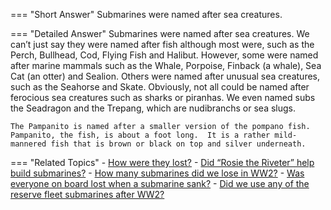 
=== "Short Answer"
    Submarines were named after sea creatures.

=== "Detailed Answer"
    Submarines were named after sea creatures.  We can’t just say they were named after fish although most were, such as the Perch, Bullhead, Cod, Flying Fish and Halibut.  However, some were named after marine mammals such as the Whale, Porpoise, Finback (a whale), Sea Cat (an otter) and Sealion.  Others were named after unusual sea creatures, such as the Seahorse and Skate.  Obviously, not all could be named after ferocious sea creatures such as sharks or piranhas.  We even named subs the Seadragon and the Trepang, which are nudibranchs or sea slugs.

    The Pampanito is named after a smaller version of the pompano fish.  Pampanito, the fish, is about a foot long.  It is a rather mild-mannered fish that is brown or black on top and silver underneath.

=== "Related Topics"
    - [How were they lost?](../FAQs/how-were-they-lost.md)
    - [Did “Rosie the Riveter” help build submarines?](../FAQs/did-rosie-the-riveter-help-build-submarines.md)
    - [How many submarines did we lose in WW2?](../FAQs/how-many-submarines-did-we-lose-in-ww2.md)
    - [Was everyone on board lost when a submarine sank?](../FAQs/was-everyone-on-board-lost-when-a-submarine-sank.md)
    - [Did we use any of the reserve fleet submarines after WW2?](../FAQs/did-we-use-any-of-the-reserve-fleet-submarines-after-ww2.md)
